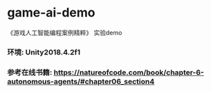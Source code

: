 # game-ai-demo

《游戏人工智能编程案例精粹》 实验demo

### 环境: Unity2018.4.2f1

### 参考在线书籍: https://natureofcode.com/book/chapter-6-autonomous-agents/#chapter06_section4
